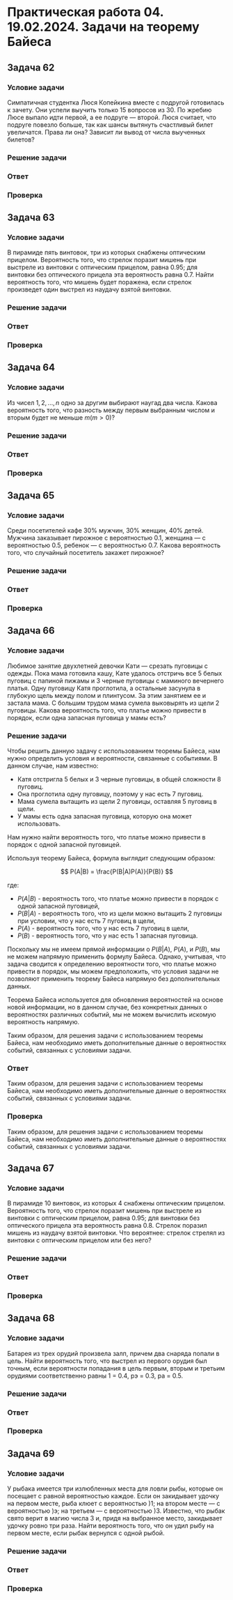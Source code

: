 # Практическая работа 04. 19.02.2024. Задачи на теорему Байеса

## Задача 62

### Условие задачи

Симпатичная студентка Люся Копейкина вместе с подругой готовилась
к зачету. Они успели выучить только 15 вопросов из 30. По жребию Люсе
выпало идти первой, а ее подруге — второй. Люся считает, что подруге
повезло больше, так как шансы вытянуть счастливый билет увеличатся.
Права ли она? Зависит ли вывод от числа выученных билетов?

### Решение задачи



### Ответ



### Проверка



## Задача 63

### Условие задачи

В пирамиде пять винтовок, три из которых снабжены оптическим прицелом.
Вероятность того, что стрелок поразит мишень при выстреле из винтовки
с оптическим прицелом, равна 0.95; для винтовки без оптического прицела
эта вероятность равна 0.7. Найти вероятность того, что мишень будет
поражена, если стрелок произведет один выстрел из наудачу взятой винтовки.

### Решение задачи



### Ответ



### Проверка



## Задача 64

### Условие задачи

Из чисел $1,2,...,n$ одно за другим выбирают наугад два числа.
Какова вероятность того, что разность между первым выбранным
числом и вторым будет не меньше $m(m > 0)$?

### Решение задачи



### Ответ



### Проверка



## Задача 65

### Условие задачи

Среди посетителей кафе 30% мужчин, 30% женщин, 40% детей. Мужчина
заказывает пирожное с вероятностью 0.1, женщина — с вероятностью
0.5, ребенок  — с вероятностью 0.7. Какова вероятность того,
что случайный посетитель закажет пирожное?

### Решение задачи



### Ответ



### Проверка



## Задача 66

### Условие задачи

Любимое занятие двухлетней девочки Кати — срезать пуговицы с одежды.
Пока мама готовила кашу, Кате удалось отстричь все 5 белых пуговиц
с папиной пижамы и 3 черные пуговицы с маминого вечернего платья.
Одну пуговицу Катя проглотила, а остальные засунула в глубокую щель
между полом и плинтусом. За этим занятием ее и застала мама. С большим
трудом мама сумела выковырять из щели 2 пуговицы. Какова вероятность
того, что платье можно привести в порядок, если одна запасная пуговица
у мамы есть?

### Решение задачи

Чтобы решить данную задачу с использованием теоремы Байеса, нам нужно
определить условия и вероятности, связанные с событиями. В данном
случае, нам известно:

- Катя отстригла  5 белых и  3 черные пуговицы, в общей сложности  8 пуговиц.
- Она проглотила одну пуговицу, поэтому у нас есть  7 пуговиц.
- Мама сумела вытащить из щели  2 пуговицы, оставляя  5 пуговиц в щели.
- У мамы есть одна запасная пуговица, которую она может использовать.

Нам нужно найти вероятность того, что платье можно привести в порядок с
одной запасной пуговицей.

Используя теорему Байеса, формула выглядит следующим образом:

$$
P(A|B) = \frac{P(B|A)P(A)}{P(B)}
$$

где:
- $P(A|B)$ - вероятность того, что платье можно привести в порядок с одной запасной пуговицей,
- $P(B|A)$ - вероятность того, что из щели можно вытащить  2 пуговицы при условии, что у нас есть  7 пуговиц в щели,
- $P(A)$ - вероятность того, что у нас есть  7 пуговиц в щели,
- $P(B)$ - вероятность того, что у нас есть  1 запасная пуговица.

Поскольку мы не имеем прямой информации о $P(B|A)$, $P(A)$, и $P(B)$,
мы не можем напрямую применить формулу Байеса. Однако, учитывая, что
задача сводится к определению вероятности того, что платье можно
привести в порядок, мы можем предположить, что условия задачи не
позволяют применить теорему Байеса напрямую без дополнительных данных.

Теорема Байеса используется для обновления вероятностей на основе новой
информации, но в данном случае, без конкретных данных о вероятностях
различных событий, мы не можем вычислить искомую вероятность напрямую.

Таким образом, для решения задачи с использованием теоремы Байеса, нам
необходимо иметь дополнительные данные о вероятностях событий,
связанных с условиями задачи.

### Ответ

Таким образом, для решения задачи с использованием теоремы Байеса, нам
необходимо иметь дополнительные данные о вероятностях событий,
связанных с условиями задачи.

### Проверка

Таким образом, для решения задачи с использованием теоремы Байеса, нам
необходимо иметь дополнительные данные о вероятностях событий,
связанных с условиями задачи.

## Задача 67

### Условие задачи

В пирамиде 10 винтовок, из которых 4 снабжены оптическим прицелом.
Вероятность того, что стрелок поразит мишень при выстреле из винтовки
с оптическим прицелом, равна 0.95; для винтовки без оптического прицела
эта вероятность равна 0.8. Стрелок поразил мишень из наудачу взятой винтовки.
Что вероятнее: стрелок стрелял из винтовки с оптическим прицелом или без него?

### Решение задачи



### Ответ



### Проверка



## Задача 68

### Условие задачи

Батарея из трех орудий произвела залп, причем два
снаряда попали в цель. Найти вероятность того, что выстрел из первого
орудия был точным, если вероятности попадания в цель первым, вторым
и третьим орудиями соответственно равны 1 = 0.4, рэ = 0.3, ра = 0.5.

### Решение задачи



### Ответ



### Проверка



## Задача 69

### Условие задачи

У рыбака имеется три излюбленных места для ловли
рыбы, которые он посещает с равной вероятностью каждое. Если он
закидывает удочку на первом месте, рыба клюет с вероятностью )1;
на втором месте — с вероятностью )э; на третьем — с вероятностью )3.
Известно, что рыбак свято верит в магию числа 3 и, придя на выбранное
место, закидывает удочку ровно три раза. Найти вероятность того, что
он удил рыбу на первом месте, если рыбак вернулся с одной рыбой.

### Решение задачи



### Ответ



### Проверка





